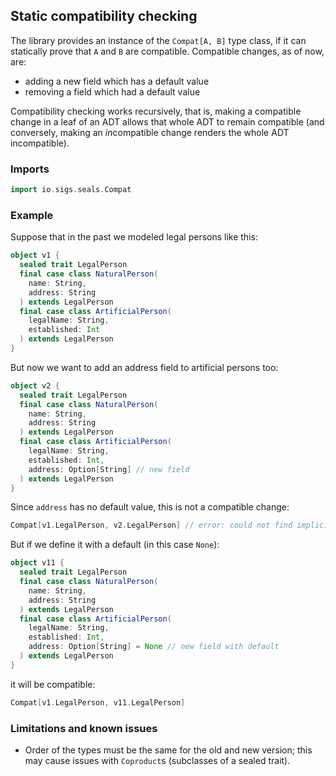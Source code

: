 <!--

   Copyright 2016 Daniel Urban and contributors listed in AUTHORS
   Copyright 2020 Nokia
   SPDX-License-Identifier: Apache-2.0

   Licensed under the Apache License, Version 2.0 (the "License");
   you may not use this file except in compliance with the License.
   You may obtain a copy of the License at

       http://www.apache.org/licenses/LICENSE-2.0

   Unless required by applicable law or agreed to in writing, software
   distributed under the License is distributed on an "AS IS" BASIS,
   WITHOUT WARRANTIES OR CONDITIONS OF ANY KIND, either express or implied.
   See the License for the specific language governing permissions and
   limitations under the License.

--->

## Static compatibility checking

The library provides an instance of the `Compat[A, B]` type class,
if it can statically prove that `A` and `B` are compatible.
Compatible changes, as of now, are:
* adding a new field which has a default value
* removing a field which had a default value

Compatibility checking works recursively, that is, making a
compatible change in a leaf of an ADT allows that whole ADT
to remain compatible (and conversely, making an *in*compatible
change renders the whole ADT incompatible).

### Imports

```scala mdoc:silent
import io.sigs.seals.Compat
```

### Example

Suppose that in the past we modeled legal persons like this:

```scala mdoc:silent
object v1 {
  sealed trait LegalPerson
  final case class NaturalPerson(
    name: String,
    address: String
  ) extends LegalPerson
  final case class ArtificialPerson(
    legalName: String,
    established: Int
  ) extends LegalPerson
}
```

But now we want to add an address field to artificial persons too:

```scala mdoc:silent
object v2 {
  sealed trait LegalPerson
  final case class NaturalPerson(
    name: String,
    address: String
  ) extends LegalPerson
  final case class ArtificialPerson(
    legalName: String,
    established: Int,
    address: Option[String] // new field
  ) extends LegalPerson
}
```

Since `address` has no default value, this is not a compatible change:

```scala mdoc:fail
Compat[v1.LegalPerson, v2.LegalPerson] // error: could not find implicit value for ...
```

But if we define it with a default (in this case `None`):

```scala mdoc:silent
object v11 {
  sealed trait LegalPerson
  final case class NaturalPerson(
    name: String,
    address: String
  ) extends LegalPerson
  final case class ArtificialPerson(
    legalName: String,
    established: Int,
    address: Option[String] = None // new field with default
  ) extends LegalPerson
}
```

it will be compatible:

```scala mdoc
Compat[v1.LegalPerson, v11.LegalPerson]
```

### Limitations and known issues

* Order of the types must be the same for the old and new version;
  this may cause issues with `Coproduct`s (subclasses of a sealed trait).
